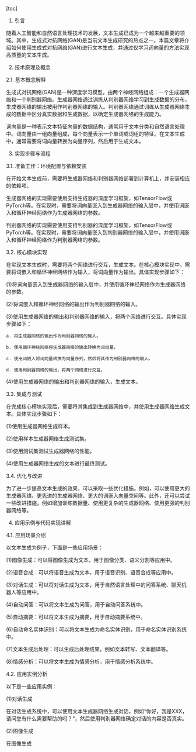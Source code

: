 
[toc]                    
                
                
1. 引言

随着人工智能和自然语言处理技术的发展，文本生成已成为一个越来越重要的领域。其中，生成式对抗网络(GAN)是当前文本生成研究的热点之一。本篇文章将介绍如何使用生成式对抗网络(GAN)进行文本生成，并通过仅学习词向量的方法实现高质量的文本生成。

2. 技术原理及概念

2.1. 基本概念解释

生成式对抗网络(GAN)是一种深度学习模型，由两个神经网络组成：一个生成器网络和一个判别器网络。生成器网络通过训练从判别器网络学习到生成数据的分布，生成器网络的输出被用作判别器网络的输入。判别器网络通过训练从生成器网络生成的数据中区分真实数据和生成数据，以确定生成器网络的生成能力。

词向量是一种表示文本特征向量的数据结构，通常用于文本分类和自然语言处理中。词向量由一组向量组成，每个向量表示一个单词或词组的特征。在文本生成中，通常需要将词向量转换为向量序列，然后用于生成文本。

3. 实现步骤与流程

3.1. 准备工作：环境配置与依赖安装

在开始文本生成前，需要将生成器网络和判别器网络部署到计算机上，并安装相应的依赖项。

生成器网络的实现需要使用支持生成器的深度学习框架，如TensorFlow或PyTorch等。在实现时，需要将词向量嵌入到生成器网络的输入层中，并使用词嵌入和循环神经网络作为生成器网络的参数。

判别器网络的实现需要使用支持判别器的深度学习框架，如TensorFlow或PyTorch等。在实现时，需要将词向量嵌入到判别器网络的输入层中，并使用词嵌入和循环神经网络作为判别器网络的参数。

3.2. 核心模块实现

在实现文本生成时，需要将两个网络进行交互，生成文本。在核心模块实现中，需要将词嵌入和循环神经网络作为输入，将词向量作为输出。具体实现步骤如下：

(1)将词向量嵌入到生成器网络的输入层中，并使用循环神经网络作为生成器网络的参数。

(2)将词嵌入和循环神经网络的输出作为判别器网络的输入。

(3)使用生成器网络的输出和判别器网络的输入，将两个网络进行交互。具体实现步骤如下：

    a. 将生成器网络的输出作为判别器网络的输入。
    
    b. 使用循环神经网络将生成器网络的输出转换为词向量。
    
    c. 使用词嵌入将词向量转换为向量序列，然后将其作为判别器网络的输入。
    
    d. 使用判别器网络的输出，将两个网络进行交互。

(4)使用生成器网络的输出和判别器网络的输入，生成文本。

3.3. 集成与测试

在完成核心模块实现后，需要将其集成到生成器网络中，并使用生成器网络生成文本。具体实现步骤如下：

(1)使用生成器网络生成样本。

(2)使用样本生成器网络生成测试集。

(3)使用测试集测试生成器网络的性能。

(4)使用生成器网络生成的文本进行最终测试。

3.4. 优化与改进

为了进一步提高文本生成的效果，可以采取一些优化措施。例如，可以使用更大的生成器网络、更先进的生成器网络、更大的词嵌入向量空间等。此外，还可以尝试一些改进措施，例如增加训练数据量、使用更复杂的生成器网络、使用更强的判别器网络等。

4. 应用示例与代码实现讲解

4.1. 应用场景介绍

以文本生成为例子，下面是一些应用场景：

(1)图像生成：可以将图像生成为文本，用于图像分类、语义分割等应用中。

(2)语音合成：可以将语音生成为文本，用于语音识别、语音合成等应用中。

(3)对话生成：可以将对话生成为文本，用于自然语言处理中的问答系统、聊天机器人等应用中。

(4)自动问答：可以将文本生成为问答，用于自动问答系统中。

(5)自动摘要：可以将文本生成为摘要，用于自动摘要系统中。



(6)自动命名实体识别：可以将文本生成为命名实体识别，用于命名实体识别系统中。



(7)文本生成后处理：可以生成后处理结果，例如文本转写、文本翻译等。

(8)情感分析：可以将文本生成为情感分析，用于情感分析系统中。



4.2. 应用实例分析

以下是一些应用实例：

(1)对话生成

在对话生成系统中，可以使用文本生成器网络生成对话，例如“你好，我是XXX，请问您有什么需要帮助的吗？”，然后使用判别器网络确定对话的内容是否真实。

(2)图像生成

在图像生成

